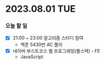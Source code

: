# 2023.08.01 TUE

### 오늘 할 일
* [x] 21:00 ~ 23:00 알고리즘 스터디 참여
  * 백준 5430번 AC 풀이
* [x] 네이버 부스트코스 웹 프로그래밍(풀스택) - FE
  * JavaScript